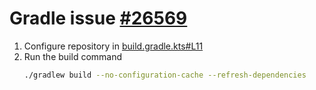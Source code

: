 # Gradle issue [#26569](https://github.com/gradle/gradle/issues/26569)

1. Configure repository in [build.gradle.kts#L11](build.gradle.kts#L11)
2. Run the build command
   ```bash
   ./gradlew build --no-configuration-cache --refresh-dependencies
   ```
 